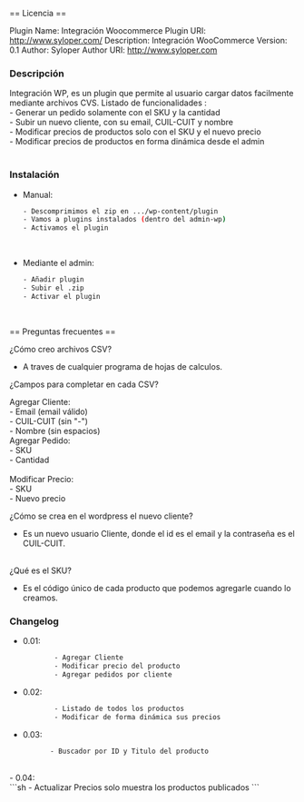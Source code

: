  == Licencia == 

Plugin Name: Integración Woocommerce
Plugin URI: http://www.syloper.com/
Description: Integración WooCommerce
Version: 0.1
Author: Syloper
Author URI: http://www.syloper.com

### Descripción

Integración WP, es un plugin que permite al usuario cargar datos facilmente mediante archivos CVS.
Listado de funcionalidades :<br />
							- Generar un pedido solamente con el SKU y la cantidad <br />
							- Subir un nuevo cliente, con su email, CUIL-CUIT y nombre <br />
							- Modificar precios de productos solo con el SKU y el nuevo precio <br />
                            - Modificar precios de productos en forma dinámica desde el admin <br />
<br />

### Instalación

- Manual: <br /> 
    ```sh
    - Descomprimimos el zip en .../wp-content/plugin 
    - Vamos a plugins instalados (dentro del admin-wp)
    - Activamos el plugin
    ```

<br />

- Mediante el admin: <br />
    
    ```sh
    - Añadir plugin 
    - Subir el .zip
    - Activar el plugin
     ```
<br /> 

== Preguntas frecuentes == 

¿Cómo creo archivos CSV? <br />

 - A traves de cualquier programa de hojas de calculos.<br />

¿Campos para completar en cada CSV?<br />

Agregar Cliente: <br /> 
                - Email (email válido)
<br />
                - CUIL-CUIT (sin "-")
<br />
                - Nombre (sin espacios)
<br /> 
Agregar Pedido: <br />
                - SKU
<br />
                - Cantidad
<br /> <br /> 
Modificar Precio:<br />
                - SKU
<br />
                - Nuevo precio
<br /> 

¿Cómo se crea en el wordpress el nuevo cliente? <br />

 - Es un nuevo usuario Cliente, donde el id es el email y la contraseña es el CUIL-CUIT.   

<br /> 
¿Qué es el SKU? <br />

 - Es el código único de cada producto que podemos agregarle cuando lo creamos. <br />

### Changelog 

 - 0.01: <br />
```sh
           - Agregar Cliente 
           - Modificar precio del producto
           - Agregar pedidos por cliente  
```
 - 0.02: <br />
```sh
           - Listado de todos los productos 
           - Modificar de forma dinámica sus precios
```
 - 0.03: <br />
 ```sh
           - Buscador por ID y Titulo del producto 
```
<br /> 
 - 0.04: <br />
```sh
           - Actualizar Precios solo muestra los productos publicados 
```
